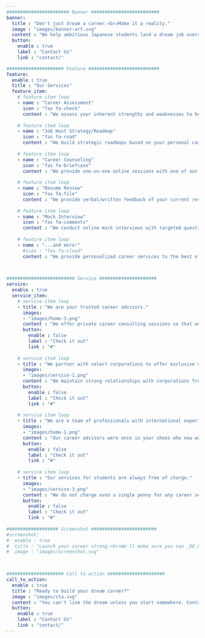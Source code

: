 ```yaml
---
####################### Banner #########################
banner:
  title : "Don't just dream a career.<br>Make it a reality."
  image : "images/banner-art.svg"
  content : "We help ambitious Japanese students land a dream job overseas.<br>It's much easier to dream a career than to live in it, so we are here to help you _DO_&nbsp; what it takes to get there."
  button:
    enable : true
    label : "Contact Us"
    link : "contact/"

##################### Feature ##########################
feature:
  enable : true
  title : "Our Services"
  feature_item:
    # feature item loop
    - name : "Career Assessment"
      icon : "fas fa-check"
      content : "We assess your inherent strengths and weaknesses to help you identify professions and career paths that naturally suite your innate abilities."
      
    # feature item loop
    - name : "Job Hunt Strategy/Roadmap"
      icon : "fas fa-road"
      content : "We build strategic roadmaps based on your personal career goal to guide you what steps you need to take now until you secure your dream job."
      
    # feature item loop
    - name : "Career Counseling"
      icon : "fas fa-briefcase"
      content : "We provide one-on-one online sessions with one of our career professionals to go over any questions/concerns you may have with the job search process."
      
    # feature item loop
    - name : "Resume Review"
      icon : "fas fa-file"
      content : "We provide verbal/written feedback of your current resume to make sure it stands out from the rest of the crowd."
      
    # feature item loop
    - name : "Mock Interview"
      icon : "fas fa-comments"
      content : "We conduct online mock interviews with targeted questions to help you brush up your interview responses."
      
    # feature item loop
    - name : "...and more!"
      #icon : "fas fa-cloud"
      content : "We provide personalized career services to the best of our abilities based on individual needs and requests to help you achieve your career goal."
      


######################### Service #####################
service:
  enable : true
  service_item:
    # service item loop
    - title : "We are your trusted career advisors."
      images:
      - "images/home-3.png"
      content : "We offer private career consulting sessions so that we can have honest discussions about your career and how to make it happen. Your information is strictly confidential with us."
      button:
        enable : false
        label : "Check it out"
        link : "#"
        
    # service item loop
    - title : "We partner with select corporations to offer exclusive career opportunities."
      images:
      - "images/service-1.png"
      content : "We maintain strong relationships with corporations from various industries who are looking for multilingual talent. You will have access to exclusive offers through our existing relationships."
      button:
        enable : false
        label : "Check it out"
        link : "#"
        
    # service item loop
    - title : "We are a team of professionals with international experience."
      images:
      - "images/home-1.png"
      content : "Our career advisors were once in your shoes who now work globally. We know the best way to your dream career since we have already done it ourselves."
      button:
        enable : false
        label : "Check it out"
        link : "#"
        
    # service item loop
    - title : "Our services for students are always free of charge."
      images:
      - "images/service-3.png"
      content : "We do not charge even a single penny for any career services we provide to our student clients. We want you to dedicate your time searching for your dream career instead of worrying about how to fund the search."
      button:
        enable : false
        label : "Check it out"
        link : "#"
        
################### Screenshot ########################
#screenshot:
#  enable : true
#  title : "Launch your career strong.<br>We'll make sure you can _DO_&nbsp; it."
#  image : "images/screenshot.svg"

  

##################### Call to action #####################
call_to_action:
  enable : true
  title : "Ready to build your dream career?"
  image : "images/cta.svg"
  content : "You can't live the dream unless you start somewhere. Contact us and take your first step towards your dream career."
  button:
    enable : true
    label : "Contact Us"
    link : "contact/"
---
```

